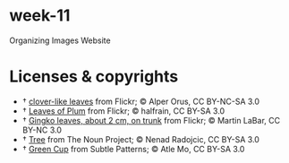 # week-11
Organizing Images Website

# Licenses & copyrights

- †	[clover-like leaves](https://www.flickr.com/photos/eorus/14334878052) from Flickr; © Alper Orus, CC BY-NC-SA 3.0
- †	[Leaves of Plum](https://www.flickr.com/photos/halfrain/5078240448) from Flickr; © halfrain, CC BY-SA 3.0
- †	[Gingko leaves, about 2 cm, on trunk](https://www.flickr.com/photos/martinlabar/3912111460) from Flickr; © Martin LaBar, CC BY-NC 3.0
- †	[Tree](http://thenounproject.com/term/tree/42881/) from The Noun Project; © Nenad Radojcic, CC BY-SA 3.0
- †	[Green Cup](http://subtlepatterns.com/green-cup/) from Subtle Patterns; © Atle Mo, CC BY-SA 3.0
